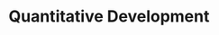 ---
title: "Quantitative Development"
linkTitle: "Quantitative Development"
weight: 2
description: "Quantitative Development root page."
---